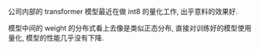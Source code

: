 公司内部的 transformer 模型最近在做 int8 的量化工作, 出乎意料的效果好.

模型中间的 weight 的分布式看上去像是类似正态分布, 直接对训练好的模型使用量化, 模型的性能几乎没有下降.
